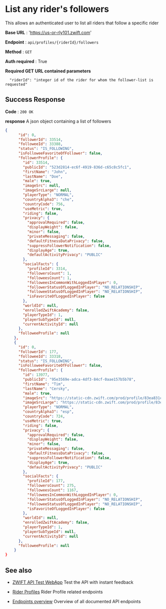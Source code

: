 # List any rider's followers

This allows an authenticated user to list all riders that follow a specific rider

**Base URL** : 'https://us-or-rly101.zwift.com'

**Endpoint** : `api/profiles/{riderId}/followers`

**Method** : `GET`

**Auth required** : True

**Required GET URL contained parameters**

```
  "riderId": "integer id of the rider for whom the follower-list is requested"
```

## Success Response

**Code** : `200 OK`

**response**
A json object containing a list of followers

```json
{
      "id": 0,
      "followerId": 33514,
      "followeeId": 33388,
      "status": "IS_FOLLOWING",
      "isFolloweeFavoriteOfFollower": false,
      "followerProfile": {
        "id": 33514,
        "publicId": "523d2814-ec6f-4919-836d-c65c8c5fc1",
        "firstName": "John",
        "lastName": "Doe",
        "male": true,
        "imageSrc": null,
        "imageSrcLarge": null,
        "playerType": "NORMAL",
        "countryAlpha3": "che",
        "countryCode": 756,
        "useMetric": true,
        "riding": false,
        "privacy": {
          "approvalRequired": false,
          "displayWeight": false,
          "minor": false,
          "privateMessaging": false,
          "defaultFitnessDataPrivacy": false,
          "suppressFollowerNotification": false,
          "displayAge": true,
          "defaultActivityPrivacy": "PUBLIC"
        },
        "socialFacts": {
          "profileId": 3314,
          "followersCount": 1,
          "followeesCount": 1,
          "followeesInCommonWithLoggedInPlayer": 0,
          "followerStatusOfLoggedInPlayer": "NO_RELATIONSHIP",
          "followeeStatusOfLoggedInPlayer": "NO_RELATIONSHIP",
          "isFavoriteOfLoggedInPlayer": false
        },
        "worldId": null,
        "enrolledZwiftAcademy": false,
        "playerTypeId": 1,
        "playerSubTypeId": null,
        "currentActivityId": null
      },
      "followeeProfile": null
    },
    {
      "id": 0,
      "followerId": 177,
      "followeeId": 33318,
      "status": "IS_FOLLOWING",
      "isFolloweeFavoriteOfFollower": false,
      "followerProfile": {
        "id": 13977,
        "publicId": "95e3569e-adca-4df3-84cf-0aae157b5b78",
        "firstName": "Tim",
        "lastName": "Cersky",
        "male": true,
        "imageSrc": "https://static-cdn.zwift.com/prod/profile/83ea831c-1750579",
        "imageSrcLarge": "https://static-cdn.zwift.com/prod/profile/83ea831c-1750579",
        "playerType": "NORMAL",
        "countryAlpha3": "esp",
        "countryCode": 724,
        "useMetric": true,
        "riding": false,
        "privacy": {
          "approvalRequired": false,
          "displayWeight": false,
          "minor": false,
          "privateMessaging": false,
          "defaultFitnessDataPrivacy": false,
          "suppressFollowerNotification": false,
          "displayAge": true,
          "defaultActivityPrivacy": "PUBLIC"
        },
        "socialFacts": {
          "profileId": 177,
          "followersCount": 275,
          "followeesCount": 1167,
          "followeesInCommonWithLoggedInPlayer": 0,
          "followerStatusOfLoggedInPlayer": "NO_RELATIONSHIP",
          "followeeStatusOfLoggedInPlayer": "NO_RELATIONSHIP",
          "isFavoriteOfLoggedInPlayer": false
        },
        "worldId": null,
        "enrolledZwiftAcademy": false,
        "playerTypeId": 1,
        "playerSubTypeId": null,
        "currentActivityId": null
      },
      "followeeProfile": null
    }
}
```

## See also

- [ZWIFT API Test WebApp](https://zwiftapi.strukturunion.de) Test the API with instant feedback

- [Rider Profiles](../README.md#rider-profiles) Rider Profile related endpoints

- [Endpoints overview](../README.md#known-endpoints) Overview of all documented API endpoints

